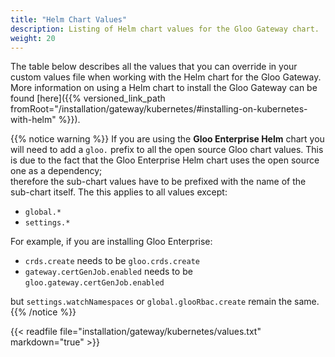 ```yaml
---
title: "Helm Chart Values"
description: Listing of Helm chart values for the Gloo Gateway chart.
weight: 20
---
```


The table below describes all the values that you can override in your custom values file when working with the Helm 
chart for the Gloo Gateway. More information on using a Helm chart to install the Gloo Gateway can be found 
[here]({{% versioned_link_path fromRoot="/installation/gateway/kubernetes/#installing-on-kubernetes-with-helm" %}}).

{{% notice warning %}}
If you are using the **Gloo Enterprise Helm** chart you will need to add a `gloo.` prefix to all the open source Gloo 
chart values. This is due to the fact that the Gloo Enterprise Helm chart uses the open source one as a dependency;  
therefore the sub-chart values have to be prefixed with the name of the sub-chart itself. 
The this applies to all values except:

- `global.*`
- `settings.*`

For example, if you are installing Gloo Enterprise:

- `crds.create` needs to be `gloo.crds.create`
- `gateway.certGenJob.enabled` needs to be `gloo.gateway.certGenJob.enabled`

but `settings.watchNamespaces` or `global.glooRbac.create` remain the same.
{{% /notice %}}

{{< readfile file="installation/gateway/kubernetes/values.txt" markdown="true" >}}